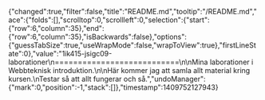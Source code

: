 {"changed":true,"filter":false,"title":"README.md","tooltip":"/README.md","ace":{"folds":[],"scrolltop":0,"scrollleft":0,"selection":{"start":{"row":6,"column":35},"end":{"row":6,"column":35},"isBackwards":false},"options":{"guessTabSize":true,"useWrapMode":false,"wrapToView":true},"firstLineState":0},"value":"1ik415-jsigc09-laborationer\n===========================\n\nMina laborationer i Webbteknisk introduktion.\n\nHär kommer jag att samla allt material kring kursen.\nTestar så att allt fungerar och så.","undoManager":{"mark":0,"position":-1,"stack":[]},"timestamp":1409752127943}